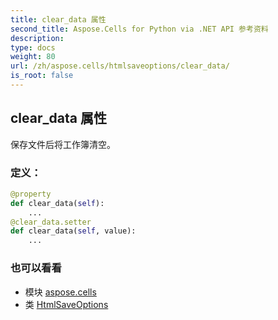 ```yaml
---
title: clear_data 属性
second_title: Aspose.Cells for Python via .NET API 参考资料
description:
type: docs
weight: 80
url: /zh/aspose.cells/htmlsaveoptions/clear_data/
is_root: false
---
```

## clear_data 属性

保存文件后将工作簿清空。
### 定义：
```python
@property
def clear_data(self):
    ...
@clear_data.setter
def clear_data(self, value):
    ...
```

### 也可以看看
* 模块 [aspose.cells](../../)
* 类 [HtmlSaveOptions](/cells/python-net/zh/aspose.cells/htmlsaveoptions)
